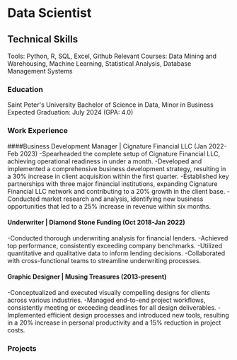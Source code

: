 # Data Scientist

## Technical Skills
Tools: Python, R, SQL, Excel, Github
Relevant Courses: Data Mining and Warehousing, Machine Learning, Statistical Analysis, Database Management Systems

### Education
Saint Peter's University
Bachelor of Science in Data, Minor in Business
Expected Graduation: July 2024 (GPA: 4.0)


### Work Experience
####Business Development Manager | Cignature Financial LLC (Jan 2022-Feb 2023)
-Spearheaded the complete setup of Cignature Financial LLC, achieving operational readiness in under a month.
-Developed and implemented a comprehensive business development strategy, resulting in a 30% increase in client acquisition within the first quarter.
-Established key partnerships with three major financial institutions, expanding Cignature Financial LLC network and contributing to a 20% growth in the client base.
-Conducted market research and analysis, identifying new business opportunities that led to a 25% increase in revenue within six months.

#### Underwriter | Diamond Stone Funding (Oct 2018-Jan 2022)
-Conducted thorough underwriting analysis for financial lenders.
-Achieved top performance, consistently exceeding company benchmarks.
-Utilized quantitative and qualitative data to inform lending decisions.
-Collaborated with cross-functional teams to streamline underwriting processes.

#### Graphic Designer | Musing Treasures (2013-present)
-Conceptualized and executed visually compelling designs for clients across various industries.
-Managed end-to-end project workflows, consistently meeting or exceeding deadlines for all design deliverables.
-Implemented efficient design processes and introduced new tools, resulting in a 20% increase in personal productivity and a 15% reduction in project costs.

### Projects

